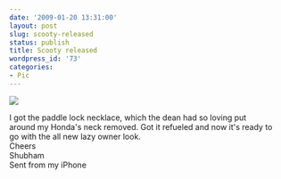 ```yaml
---
date: '2009-01-20 13:31:00'
layout: post
slug: scooty-released
status: publish
title: Scooty released
wordpress_id: '73'
categories:
- Pic
---
```


[![](http://3.bp.blogspot.com/_BQ0a8k-GX20/SXV9vRSWNVI/AAAAAAAACHM/qs2XH_k0q5c/s320/photo-769150.jpg)](http://3.bp.blogspot.com/_BQ0a8k-GX20/SXV9vRSWNVI/AAAAAAAACHM/qs2XH_k0q5c/s1600-h/photo-769150.jpg)

I got the paddle lock necklace, which the dean had so loving put  
around my Honda's neck removed. Got it refueled and now it's ready to  
go with the all new lazy owner look.  
Cheers  
Shubham  
Sent from my iPhone
